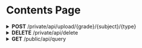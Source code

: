 <h1>Contents Page</h1>

<details close="close">
<summary><b>POST</b> /private/api/upload/{grade}/{subject}/{type}</summary>

 ---

 |      Header      |                 Data Type               |
 | ---------------- | --------------------------------------- |
 |  Authorization   |                 `String`                |

 | Query Parameters |                                       Data Type                                          |
 | ---------------- | ---------------------------------------------------------------------------------------- |
 |      grade       |                                    1, 2, 3, 4, 5, 6                                      |
 |     subjects     | Art, BasicPL, English, French, ICT, MindMotion, PE, PreMath, PreWriting, Science, Social |
 |       type       |                                   PDF, Video, Audio                                      |


 
 Body

 |    Field Name    |                   Value                 |
 | ---------------- | --------------------------------------- |
 |       file       |   `required` `file` pdf, mp3, mp4...    |
 |    thumbnail     |   `optional` `file` png, jpg, bmp...    |


 Response 200 
 ```
 ```

 |     Error    |             Body           |
 | ------------ | -------------------------- |
 |     401      |             Gone           |
 |     401      |          Unauthorized      |
 |     500      |   actual_error_goes_here   |

 - Note: 
   - `Authorization` Header value is `Bearer`
   - Only `exp` valid JWT will be allowed to use this API. Anything else is 410 or 401
   - Only valid Query Parameter will be allowed. Anything else is 500 with description 

 ---
</details>

<details close="close">
<summary><b>DELETE</b> /private/api/delete</summary>

 ---

 |      Header      |                 Data Type               |
 | ---------------- | --------------------------------------- |
 |  Authorization   |                 `String`                |

 | Query Parameters |                                       Data Type                                          |
 | ---------------- | ---------------------------------------------------------------------------------------- |
 |       None       |                                         None                                             | 

 Body (file_id)
```json
"76b4ff27-c39e-4ac8-b161-708f487b3f64"
```

 Response 200 
 ```
 ```

 |     Error    |             Body           |
 | ------------ | -------------------------- |
 |     401      |             Gone           |
 |     401      |          Unauthorized      |
 |     500      |   actual_error_goes_here   |

 - Note: 
   - `Authorization` Header value is `Bearer`
   - Only `exp` valid JWT will be allowed to use this API. Anything else is 410 or 401

 ---
</details>

<details close="close">
<summary><b>GET</b> /public/api/query</summary>

 ---

 |      Header      |                 Data Type               |
 | ---------------- | --------------------------------------- |
 |      None        |                   None                  |
 
 Body
 ```
 ```

 Response 200 
 ```json
 [
   {
     "display_name": "សេក្តីប្រកាសតម្លៃពេញអាយូ",
     "filename": "442++Zb4S64+B44664++684+4ZZSYZ46SB664B6ZP=Z446Z48P4=Z8ZaZL4Z64DgZ+66Z8+J4PSZ=4Z6ZAZAZ4UbZ+Ba6Z4ZPZ4Z.pdf",
     "location": "contents/Grade1/Art",
     "grade": "Grade1",
     "subject": "Art",
     "file_type": "PDF",
     "thumbnail": {
       "thumbnail_name": "lLBYBuBBB1d1GW===WlnWWZY1l=ZLbLuudW=ZYunnWuYldlb=L11JWBGd=wYbn=GLLLwJBlllb=dnW1uuJBdYJl1s=d1uBBGLs1u.png",
       "thumbnail_location": "contents/Grade1/Art"
     }
   },
   {
     "display_name": "សេក្តីប្រកាសតម្លៃអាយូ គ្មានអគ្គីសនី គ្មានWIFI",
     "filename": "444ee64O4ZfGZhGDA+64uba44AZh4YkGSZ4DZ+Lp4444DAZf6egSj4JZaa=A4GureeXo6n4GZ4PZ6gn+JZuAZe6++4f6ZC4b6Gku.pdf",
     "location": "contents/Grade1/Art",
     "grade": "Grade1",
     "subject": "Art",
     "file_type": "PDF",
     "thumbnail": {
       "thumbnail_name": "uhBnWnu=WGw1=sbYWssJ11=GWduWnnbZwhwdnl=wGwb==b=WGdJbZsGWlZuW1dubuhlJJ=WllBhwLB=sl=hsW1lu1lGGuL==LWWu.png",
       "thumbnail_location": "contents/Grade1/Art"
     }
   }
 ]
 ```
 
 |     Error    |             Body           |
 | ------------ | -------------------------- |
 |     500      |   actual_error_goes_here   |

 - Note: 
   - for `<a>` tag, property `src=` use `location + / + filename`
   - thumbnail `dimension` is `up to frontend settings` and `use with care on frontend`

 ---
</details>